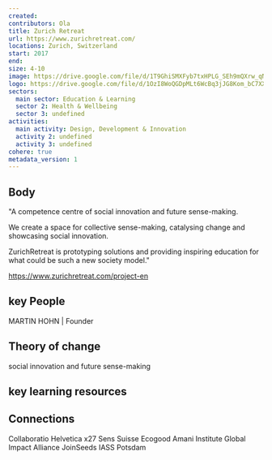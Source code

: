 ```yaml
---
created:
contributors: Ola
title: Zurich Retreat
url: https://www.zurichretreat.com/
locations: Zurich, Switzerland
start: 2017
end: 
size: 4-10
image: https://drive.google.com/file/d/1T9GhiSMXFyb7txHPLG_SEh9mQXrw_qNx/view?usp=drive_link
logo: https://drive.google.com/file/d/1OzI8WoQGDpMLt6WcBq3jJG8Kom_bC7XX/view?usp=drive_link
sectors:
  main sector: Education & Learning
  sector 2: Health & Wellbeing
  sector 3: undefined
activities: 
  main activity: Design, Development & Innovation
  activity 2: undefined
  activity 3: undefined
cohere: true
metadata_version: 1
---
```



## Body

"A competence centre of social innovation and future sense-making.

We create a space for collective sense-making, catalysing change and showcasing social innovation. 

ZurichRetreat is prototyping solutions and providing inspiring education for what could be such a new society model."

https://www.zurichretreat.com/project-en

## key People

MARTIN HOHN | Founder

## Theory of change

social innovation and future sense-making

## key learning resources



## Connections

Collaboratio Helvetica
x27
Sens Suisse
Ecogood
Amani Institute
Global Impact Alliance
JoinSeeds
IASS Potsdam


